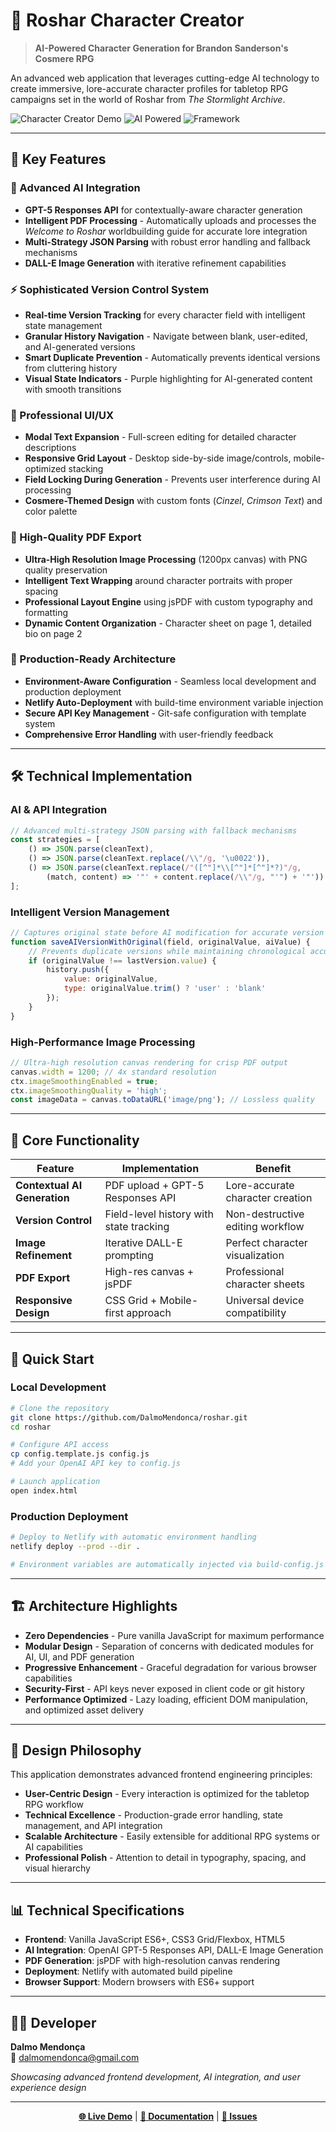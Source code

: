 # 🌟 Roshar Character Creator

> **AI-Powered Character Generation for Brandon Sanderson's Cosmere RPG**

An advanced web application that leverages cutting-edge AI technology to create immersive, lore-accurate character profiles for tabletop RPG campaigns set in the world of Roshar from *The Stormlight Archive*.

![Character Creator Demo](https://img.shields.io/badge/Status-Production%20Ready-brightgreen) ![AI Powered](https://img.shields.io/badge/AI-GPT--5%20%7C%20DALL--E-blue) ![Framework](https://img.shields.io/badge/Framework-Vanilla%20JS-yellow)

---

## 🚀 **Key Features**

### **🤖 Advanced AI Integration**
- **GPT-5 Responses API** for contextually-aware character generation
- **Intelligent PDF Processing** - Automatically uploads and processes the *Welcome to Roshar* worldbuilding guide for accurate lore integration
- **Multi-Strategy JSON Parsing** with robust error handling and fallback mechanisms
- **DALL-E Image Generation** with iterative refinement capabilities

### **⚡ Sophisticated Version Control System**
- **Real-time Version Tracking** for every character field with intelligent state management
- **Granular History Navigation** - Navigate between blank, user-edited, and AI-generated versions
- **Smart Duplicate Prevention** - Automatically prevents identical versions from cluttering history
- **Visual State Indicators** - Purple highlighting for AI-generated content with smooth transitions

### **🎨 Professional UI/UX**
- **Modal Text Expansion** - Full-screen editing for detailed character descriptions
- **Responsive Grid Layout** - Desktop side-by-side image/controls, mobile-optimized stacking
- **Field Locking During Generation** - Prevents user interference during AI processing
- **Cosmere-Themed Design** with custom fonts (*Cinzel*, *Crimson Text*) and color palette

### **📄 High-Quality PDF Export**
- **Ultra-High Resolution Image Processing** (1200px canvas) with PNG quality preservation
- **Intelligent Text Wrapping** around character portraits with proper spacing
- **Professional Layout Engine** using jsPDF with custom typography and formatting
- **Dynamic Content Organization** - Character sheet on page 1, detailed bio on page 2

### **🔧 Production-Ready Architecture**
- **Environment-Aware Configuration** - Seamless local development and production deployment
- **Netlify Auto-Deployment** with build-time environment variable injection
- **Secure API Key Management** - Git-safe configuration with template system
- **Comprehensive Error Handling** with user-friendly feedback

---

## 🛠 **Technical Implementation**

### **AI & API Integration**
```javascript
// Advanced multi-strategy JSON parsing with fallback mechanisms
const strategies = [
    () => JSON.parse(cleanText),
    () => JSON.parse(cleanText.replace(/\\"/g, '\u0022')),
    () => JSON.parse(cleanText.replace(/"([^"]*\\[^"]*[^"]*?)"/g, 
        (match, content) => '"' + content.replace(/\\"/g, "'") + '"'))
];
```

### **Intelligent Version Management**
```javascript
// Captures original state before AI modification for accurate version history
function saveAIVersionWithOriginal(field, originalValue, aiValue) {
    // Prevents duplicate versions while maintaining chronological accuracy
    if (originalValue !== lastVersion.value) {
        history.push({
            value: originalValue,
            type: originalValue.trim() ? 'user' : 'blank'
        });
    }
}
```

### **High-Performance Image Processing**
```javascript
// Ultra-high resolution canvas rendering for crisp PDF output
canvas.width = 1200; // 4x standard resolution
ctx.imageSmoothingEnabled = true;
ctx.imageSmoothingQuality = 'high';
const imageData = canvas.toDataURL('image/png'); // Lossless quality
```

---

## 🎯 **Core Functionality**

| Feature | Implementation | Benefit |
|---------|---------------|---------|
| **Contextual AI Generation** | PDF upload + GPT-5 Responses API | Lore-accurate character creation |
| **Version Control** | Field-level history with state tracking | Non-destructive editing workflow |
| **Image Refinement** | Iterative DALL-E prompting | Perfect character visualization |
| **PDF Export** | High-res canvas + jsPDF | Professional character sheets |
| **Responsive Design** | CSS Grid + Mobile-first approach | Universal device compatibility |

---

## 🚀 **Quick Start**

### **Local Development**
```bash
# Clone the repository
git clone https://github.com/DalmoMendonca/roshar.git
cd roshar

# Configure API access
cp config.template.js config.js
# Add your OpenAI API key to config.js

# Launch application
open index.html
```

### **Production Deployment**
```bash
# Deploy to Netlify with automatic environment handling
netlify deploy --prod --dir .

# Environment variables are automatically injected via build-config.js
```

---

## 🏗 **Architecture Highlights**

- **Zero Dependencies** - Pure vanilla JavaScript for maximum performance
- **Modular Design** - Separation of concerns with dedicated modules for AI, UI, and PDF generation
- **Progressive Enhancement** - Graceful degradation for various browser capabilities
- **Security-First** - API keys never exposed in client code or git history
- **Performance Optimized** - Lazy loading, efficient DOM manipulation, and optimized asset delivery

---

## 🎨 **Design Philosophy**

This application demonstrates advanced frontend engineering principles:

- **User-Centric Design** - Every interaction is optimized for the tabletop RPG workflow
- **Technical Excellence** - Production-grade error handling, state management, and API integration
- **Scalable Architecture** - Easily extensible for additional RPG systems or AI capabilities
- **Professional Polish** - Attention to detail in typography, spacing, and visual hierarchy

---

## 📊 **Technical Specifications**

- **Frontend**: Vanilla JavaScript ES6+, CSS3 Grid/Flexbox, HTML5
- **AI Integration**: OpenAI GPT-5 Responses API, DALL-E Image Generation
- **PDF Generation**: jsPDF with high-resolution canvas rendering
- **Deployment**: Netlify with automated build pipeline
- **Browser Support**: Modern browsers with ES6+ support

---

## 👨‍💻 **Developer**

**Dalmo Mendonça**  
📧 [dalmomendonca@gmail.com](mailto:dalmomendonca@gmail.com)

*Showcasing advanced frontend development, AI integration, and user experience design*

---

<div align="center">

**[🌐 Live Demo](https://roshar-character-creator.netlify.app)** | **[📖 Documentation](https://github.com/DalmoMendonca/roshar/wiki)** | **[🐛 Issues](https://github.com/DalmoMendonca/roshar/issues)**

</div>